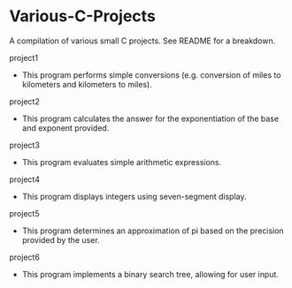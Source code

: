 # Various-C-Projects
 A compilation of various small C projects. See README for a breakdown.

project1
- This program performs simple conversions (e.g. conversion of miles to kilometers and kilometers to miles).

project2
- This program calculates the answer for the exponentiation of the base and exponent provided.

project3
- This program evaluates simple arithmetic expressions.

project4
- This program displays integers using seven-segment display.

project5
- This program determines an approximation of pi based on the precision provided by the user.

project6
- This program implements a binary search tree, allowing for user input.